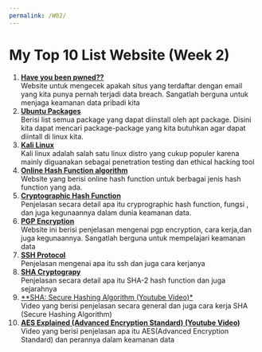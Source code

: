 ```yaml
---
permalink: /W02/
---
```


# My Top 10 List Website (Week 2)

1. [**Have you been pwned??**](https://haveibeenpwned.com)<br>
Website untuk mengecek apakah situs yang terdaftar dengan email yang kita punya pernah terjadi data breach. Sangatlah berguna untuk menjaga keamanan data pribadi kita
2. [**Ubuntu Packages**](https://packages.ubuntu.com)<br>
Berisi list semua package yang dapat diinstall oleh apt package. Disini kita dapat mencari package-package yang kita butuhkan agar dapat diintall di linux kita.
3. [**Kali Linux**](https://www.kali.org)<br>
Kali linux adalah salah satu linux distro yang cukup populer karena mainly diguanakan sebagai penetration testing dan ethical hacking tool
4. [**Online Hash Function algorithm**](https://emn178.github.io/online-tools/)<br>
Website yang berisi online hash function untuk berbagai jenis hash function yang ada.
5. [**Cryptographic Hash Function**](https://en.wikipedia.org/wiki/Cryptographic_hash_function)<br>
Penjelasan secara detail apa itu cryprographic hash function, fungsi , dan juga kegunaannya dalam dunia keamanan data.
6. [**PGP Encryption**](https://www.varonis.com/blog/pgp-encryption/)<br>
Website ini berisi penjelasan mengenai pgp encryption, cara kerja,dan juga kegunaannya. Sangatlah berguna untuk mempelajari keamanan data 
7. [**SSH Protocol**](https://www.ssh.com/ssh/protocol/)<br>
Penjelasan mengenai apa itu ssh dan juga cara kerjanya
8. [**SHA Cryptograpy**](https://en.wikipedia.org/wiki/SHA-2)<br>
Penjelasan secara detail apa itu SHA-2 hash function dan juga sejarahnya
9. [**SHA: Secure Hashing Algorithm (Youtube Video)*](https://youtu.be/DMtFhACPnTY)<br>
Video yang berisi penjelasan secara general dan juga cara kerja SHA (Secure Hashing Algorithm)
10. [**AES Explained (Advanced Encryption Standard) (Youtube Video)**](https://youtu.be/O4xNJsjtN6E)<br>
Video yang berisi penjelasan apa itu AES(Advanced Encryption Standard) dan perannya dalam keamanan data

